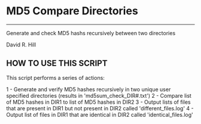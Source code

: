 # MD5 Compare Directories
-----------------------------------------------------------------------------
Generate and check MD5 hashs recursively between two directories

David R. Hill

## HOW TO USE THIS SCRIPT
This script performs a series of actions:

1 - Generate and verify MD5 hashes recursively in two unique user specified
    directories (results in 'md5sum\_check_DIR#.txt')
2 - Compare list of MD5 hashes in DIR1 to list of MD5 hashes in DIR2
3 - Output lists of files that are present in DIR1 but not present in DIR2
    called 'different\_files.log'
4 - Output list of files in DIR1 that are identical in DIR2 called
    'identical\_files.log'
